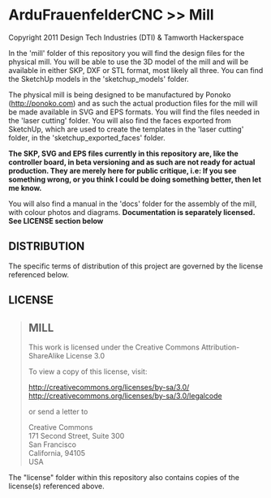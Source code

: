 ArduFrauenfelderCNC >> Mill
=============================
Copyright 2011 Design Tech Industries (DTI)  & Tamworth Hackerspace

In the 'mill' folder of this repository you will find the design files for the physical mill.
You will be able to use the 3D model of the mill and will be available in either SKP, DXF or STL 
format, most likely all three. You can find the SketchUp models in the 'sketchup_models' folder.

The physical mill is being designed to be manufactured by Ponoko (http://ponoko.com) and as such 
the actual production files for the mill will be made available in SVG and EPS formats. You will 
find the files needed in the 'laser cutting' folder. You will also find the faces exported from 
SketchUp, which are used to create the templates in the 'laser cutting' folder, in the 
'sketchup_exported_faces' folder.

**The SKP, SVG and EPS files currently in this repository are, like the controller board, in 
beta versioning and as such are not ready for actual production. They are merely here for public 
critique, i.e: If you see something wrong, or you think I could be doing something better, then let 
me know.**

You will also find a manual in the 'docs' folder for the assembly of the mill, with colour photos and diagrams. 
**Documentation is separately licensed. See LICENSE section below**

DISTRIBUTION
------------
The specific terms of distribution of this project are governed by the license referenced below.

LICENSE
-------
> MILL
> ----
> This work is licensed under the Creative Commons Attribution-ShareAlike License 3.0  
> 
> To view a copy of this license, visit:
> 
>   http://creativecommons.org/licenses/by-sa/3.0/  
>   http://creativecommons.org/licenses/by-sa/3.0/legalcode
> 
> or send a letter to
> 
>   Creative Commons  
>   171 Second Street, Suite 300  
>   San Francisco  
>   California, 94105  
>   USA

The "license" folder within this repository also contains copies of the
license(s) referenced above.